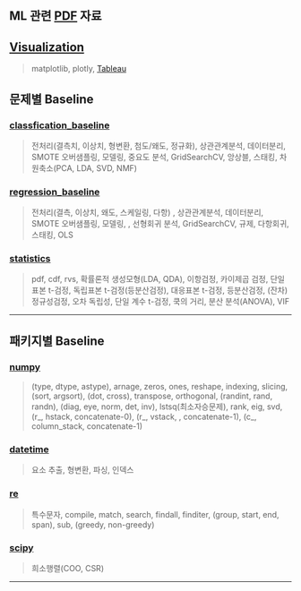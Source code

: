 
## ML 관련 [PDF](https://github.com/okso6441-ksh/ML/tree/master/pdf) 자료

## [Visualization](https://github.com/okso6441-ksh/ML/tree/master/Visualization)  
> matplotlib, plotly, [Tableau](https://github.com/okso6441-ksh/ML/tree/master/Visualization/Tableau)   

## 문제별 Baseline   
### [classfication_baseline](https://github.com/okso6441-ksh/ML/tree/master/Baseline/classfication_baseline.ipynb)  
> 전처리(결측치, 이상치, 형변환, 첨도/왜도, 정규화), 상관관계분석, 데이터분리, SMOTE 오버샘플링, 모델링, 중요도 분석, GridSearchCV, 앙상블, 스태킹, 차원축소(PCA, LDA, SVD, NMF)  

### [regression_baseline](https://github.com/okso6441-ksh/ML/tree/master/Baseline/regression_baseline.ipynb)  
>  전처리(결측, 이상치, 왜도, 스케일링, 다항) , 상관관계분석, 데이터분리, SMOTE 오버샘플링, 모델링, , 선형회귀 분석, GridSearchCV, 규제, 다항회귀, 스태킹, OLS  

### [statistics](https://github.com/okso6441-ksh/ML/tree/master/Baseline/statistics.ipynb)    
> pdf, cdf, rvs, 확률론적 생성모형(LDA, QDA), 이항검정, 카이제곱 검정, 단일표본 t-검정, 독립표본 t-검정(등분산검정), 대응표본 t-검정, 등분산검정, (잔차) 정규성검정, 오차 독립성, 단일 계수 t-검정, 쿡의 거리, 분산 분석(ANOVA), VIF  
---
## 패키지별 Baseline  
### [numpy](https://github.com/okso6441-ksh/ML/tree/master/Baseline/numpy.ipynb)
> (type, dtype, astype), arnage, zeros, ones, reshape, indexing, slicing, (sort, argsort), (dot, cross), transpose, orthogonal, (randint, rand, randn), (diag, eye, norm, det, inv), lstsq(최소자승문제), rank, eig, svd, (r_, hstack, concatenate-0), (r_, vstack, , concatenate-1), (c_, column_stack, concatenate-1)  

### [datetime](https://github.com/okso6441-ksh/ML/tree/master/Baseline/datetime.ipynb)  
> 요소 추출, 형변환, 파싱, 인덱스  

### [re](https://github.com/okso6441-ksh/ML/tree/master/Baseline/re.ipynb)   
> 특수문자, compile, match, search, findall, finditer, (group, start, end, span), sub, (greedy, non-greedy)  

### [scipy](https://github.com/okso6441-ksh/ML/tree/master/Baseline/scipy.ipynb)  
> 희소행렬(COO, CSR)  
---